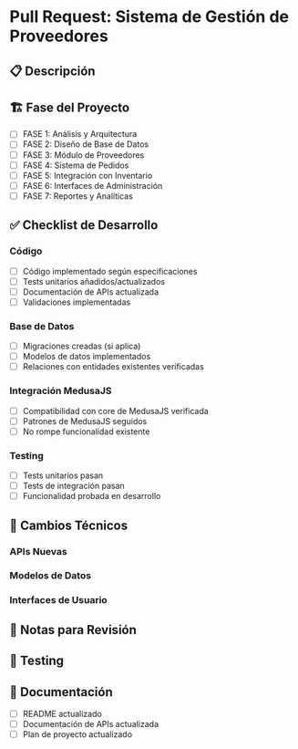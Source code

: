 # Pull Request: Sistema de Gestión de Proveedores

## 📋 Descripción
<!-- Describe los cambios implementados en esta PR -->

## 🏗️ Fase del Proyecto
- [ ] FASE 1: Análisis y Arquitectura
- [ ] FASE 2: Diseño de Base de Datos  
- [ ] FASE 3: Módulo de Proveedores
- [ ] FASE 4: Sistema de Pedidos
- [ ] FASE 5: Integración con Inventario
- [ ] FASE 6: Interfaces de Administración
- [ ] FASE 7: Reportes y Analíticas

## ✅ Checklist de Desarrollo

### Código
- [ ] Código implementado según especificaciones
- [ ] Tests unitarios añadidos/actualizados
- [ ] Documentación de APIs actualizada
- [ ] Validaciones implementadas

### Base de Datos
- [ ] Migraciones creadas (si aplica)
- [ ] Modelos de datos implementados
- [ ] Relaciones con entidades existentes verificadas

### Integración MedusaJS
- [ ] Compatibilidad con core de MedusaJS verificada
- [ ] Patrones de MedusaJS seguidos
- [ ] No rompe funcionalidad existente

### Testing
- [ ] Tests unitarios pasan
- [ ] Tests de integración pasan
- [ ] Funcionalidad probada en desarrollo

## 🔧 Cambios Técnicos

### APIs Nuevas
<!-- Lista de nuevos endpoints -->

### Modelos de Datos
<!-- Nuevas entidades o modificaciones -->

### Interfaces de Usuario
<!-- Nuevas pantallas o modificaciones -->

## 📝 Notas para Revisión
<!-- Aspectos específicos que necesitan atención especial -->

## 🧪 Testing
<!-- Instrucciones para probar los cambios -->

## 📖 Documentación
- [ ] README actualizado
- [ ] Documentación de APIs actualizada
- [ ] Plan de proyecto actualizado